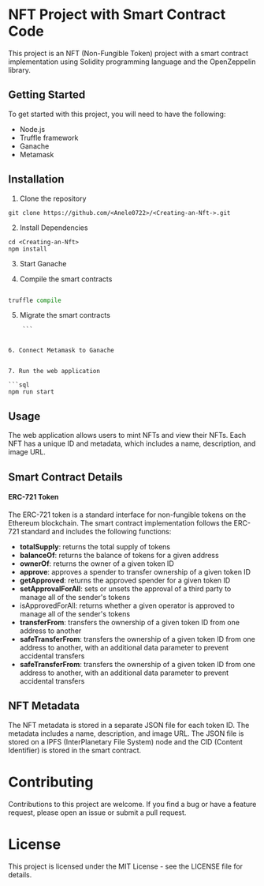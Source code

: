 # NFT Project with Smart Contract Code
This project is an NFT (Non-Fungible Token) project with a smart contract implementation using Solidity programming language and the OpenZeppelin library.

## Getting Started
To get started with this project, you will need to have the following:

+ Node.js
+ Truffle framework
+ Ganache
+ Metamask

## Installation
1. Clone the repository

```
git clone https://github.com/<Anele0722>/<Creating-an-Nft->.git
````

2. Install Dependencies
```
cd <Creating-an-Nft>
npm install
```

3. Start Ganache


4. Compile the smart contracts

```python

truffle compile
```


5. Migrate the smart contracts

```truffle migrate
    ```


6. Connect Metamask to Ganache


7. Run the web application

```sql
npm run start
```
   

## Usage
The web application allows users to mint NFTs and view their NFTs. Each NFT has a unique ID and metadata, which includes a name, description, and image URL.

## Smart Contract Details

#### ERC-721 Token

The ERC-721 token is a standard interface for non-fungible tokens on the Ethereum blockchain. The smart contract implementation follows the ERC-721 standard and includes the following functions:

+ **totalSupply**: returns the total supply of tokens
+ **balanceOf**: returns the balance of tokens for a given address
+ **ownerOf**: returns the owner of a given token ID
+ **approve**: approves a spender to transfer ownership of a given token ID
+ **getApproved**: returns the approved spender for a given token ID
+ **setApprovalForAll**: sets or unsets the approval of a third party to manage all of the sender's tokens
+ isApprovedForAll: returns whether a given operator is approved to manage all of the sender's tokens
+ **transferFrom**: transfers the ownership of a given token ID from one address to another
+ **safeTransferFrom**: transfers the ownership of a given token ID from one address to another, with an additional data parameter to prevent accidental transfers
+ **safeTransferFrom**: transfers the ownership of a given token ID from one address to another, with an additional data parameter to prevent accidental transfers

## NFT Metadata
The NFT metadata is stored in a separate JSON file for each token ID. The metadata includes a name, description, and image URL. The JSON file is stored on a IPFS (InterPlanetary File System) node and the CID (Content Identifier) is stored in the smart contract.

# Contributing
Contributions to this project are welcome. If you find a bug or have a feature request, please open an issue or submit a pull request.

# License
This project is licensed under the MIT License - see the LICENSE file for details.
